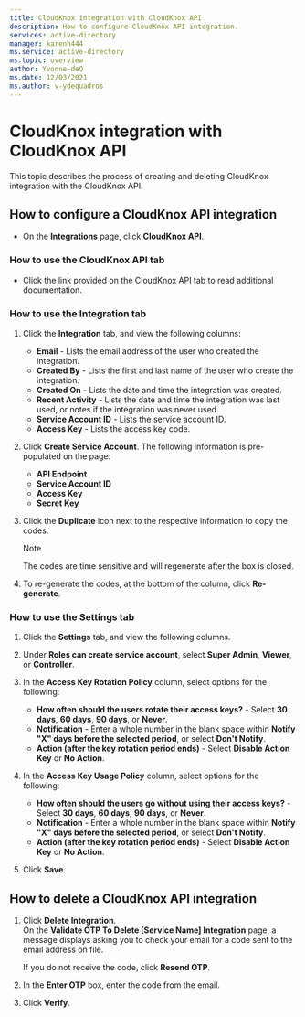 ```yaml
---
title: CloudKnox integration with CloudKnox API
description: How to configure CloudKnox API integration.
services: active-directory
manager: karenh444
ms.service: active-directory
ms.topic: overview
author: Yvonne-deQ
ms.date: 12/03/2021
ms.author: v-ydequadros
---
```


# CloudKnox integration with CloudKnox API

This topic describes the process of creating and deleting CloudKnox integration with the CloudKnox API.

## How to configure a CloudKnox API integration

- On the **Integrations** page, click **CloudKnox API**.

### How to use the CloudKnox API tab

- Click the link provided on the CloudKnox API tab to read additional documentation.

### How to use the Integration tab

1. Click the **Integration** tab, and view the following columns:

    - **Email** - Lists the email address of the user who created the integration.
    - **Created By** - Lists the first and last name of the user who create the integration.
    - **Created On** - Lists the date and time the integration was created.
    - **Recent Activity** - Lists the date and time the integration was last used, or notes if the integration was never used.
    - **Service Account ID** - Lists the service account ID.
    - **Access Key** - Lists the access key code.

2. Click **Create Service Account**. The following information is pre-populated on the page:
    - **API Endpoint**
    - **Service Account ID**
    - **Access Key**
    - **Secret Key**

3. Click the **Duplicate** icon next to the respective information to copy the codes. 

   > [!NOTE]
   >  The codes are time sensitive and will regenerate after the box is closed.

4. To re-generate the codes, at the bottom of the column, click **Re-generate**.

### How to use the Settings tab

1. Click the **Settings** tab, and view the following columns.

2. Under **Roles can create service account**, select **Super Admin**, **Viewer**, or **Controller**.

3. In the **Access Key Rotation Policy** column, select options for the following:

    - **How often should the users rotate their access keys?** - Select **30 days**, **60 days**, **90 days**, or **Never**.
    - **Notification** - Enter a whole number in the blank space within **Notify "X" days before the selected period**, or select **Don't Notify**.
    - **Action (after the key rotation period ends)** - Select **Disable Action Key** or **No Action**.

4. In the **Access Key Usage Policy** column, select options for the following:

    - **How often should the users go without using their access keys?** - Select **30 days**, **60 days**, **90 days**, or **Never**.
    - **Notification** - Enter a whole number in the blank space within **Notify "X" days before the selected period**, or select **Don't Notify**.
    - **Action (after the key rotation period ends)** - Select **Disable Action Key** or **No Action**.

5. Click **Save**.

## How to delete a CloudKnox API integration

1. Click **Delete Integration**. <br>
     On the **Validate OTP To Delete [Service Name] Integration** page, a message displays asking you to check your email for a code sent to the email address on file.

     If you do not receive the code, click **Resend OTP**.

2. In the **Enter OTP** box, enter the code from the email.

3. Click **Verify**.
